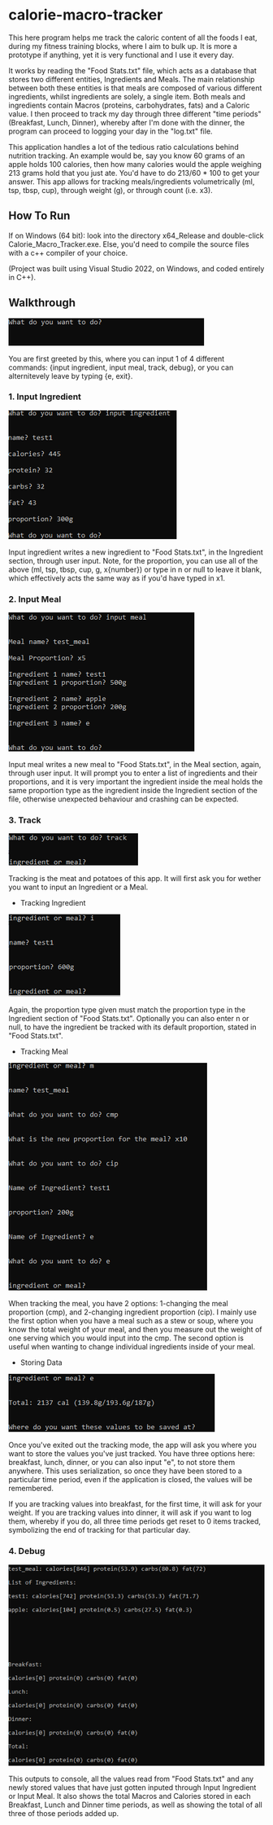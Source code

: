 # calorie-macro-tracker

This here program helps me track the caloric content of all the foods I eat, during my fitness training blocks, where I aim to bulk up. It is more a prototype if anything, yet it is very functional and I use it every day.

It works by reading the "Food Stats.txt" file, which acts as a database that stores two different entities, Ingredients and Meals. The main relationship between both these entities is that meals are composed of various different ingredients, whilst ingredients are solely, a single item. Both meals and ingredients contain Macros (proteins, carbohydrates, fats) and a Caloric value. I then proceed to track my day through three different "time periods" (Breakfast, Lunch, Dinner), whereby after I'm done with the dinner, the program can proceed to logging your day in the "log.txt" file.

This application handles a lot of the tedious ratio calculations behind nutrition tracking. An example would be, say you know 60 grams of an apple holds 100 calories, then how many calories would the apple weighing 213 grams hold that you just ate. You'd have to do 213/60 * 100 to get your answer. This app allows for tracking meals/ingredients volumetrically (ml, tsp, tbsp, cup), through weight (g), or through count (i.e. x3).

## How To Run

If on Windows (64 bit): look into the directory x64_Release and double-click Calorie_Macro_Tracker.exe. Else, you'd need to compile the source files with a c++ compiler of your choice.

(Project was built using Visual Studio 2022, on Windows, and coded entirely in C++).

## Walkthrough

![image 1](/img/image_1.png)

You are first greeted by this, where you can input 1 of 4 different commands: {input ingredient, input meal, track, debug}, or you can alternitevely leave by typing {e, exit}.

### 1. Input Ingredient

![image 2](/img/image_2.png)

Input ingredient writes a new ingredient to "Food Stats.txt", in the Ingredient section, through user input. Note, for the proportion, you can use all of the above (ml, tsp, tbsp, cup, g, x{number}) or type in n or null to leave it blank, which effectively acts the same way as if you'd have typed in x1.

### 2. Input Meal

![image 3](/img/image_3.png)

Input meal writes a new meal to "Food Stats.txt", in the Meal section, again, through user input. It will prompt you to enter a list of ingredients and their proportions, and it is very important the ingredient inside the meal holds the same proportion type as the ingredient inside the Ingredient section of the file, otherwise unexpected behaviour and crashing can be expected.

### 3. Track

![image 4](/img/image_4.png)

Tracking is the meat and potatoes of this app. It will first ask you for wether you want to input an Ingredient or a Meal.

- Tracking Ingredient

![image 5](/img/image_5.png)

Again, the proportion type given must match the proportion type in the Ingredient section of "Food Stats.txt". Optionally you can also enter n or null, to have the ingredient be tracked with its default proportion, stated in "Food Stats.txt".

- Tracking Meal

![image 6](/img/image_6.png)

When tracking the meal, you have 2 options: 1-changing the meal proportion (cmp), and 2-changing ingredient proportion (cip). I mainly use the first option when you have a meal such as a stew or soup, where you know the total weight of your meal, and then you measure out the weight of one serving which you would input into the cmp. The second option is useful when wanting to change individual ingredients inside of your meal.

- Storing Data

![image 7](/img/image_7.png)

Once you've exited out the tracking mode, the app will ask you where you want to store the values you've just tracked.
You have three options here: breakfast, lunch, dinner, or you can also input "e", to not store them anywhere. This uses serialization, so once they have been stored to a particular time period, even if the application is closed, the values will be remembered.

If you are tracking values into breakfast, for the first time, it will ask for your weight. If you are tracking values into dinner, it will ask if you want to log them, whereby if you do, all three time periods get reset to 0 items tracked, symbolizing the end of tracking for that particular day.

### 4. Debug

![image 8](/img/image_8.png)

This outputs to console, all the values read from "Food Stats.txt" and any newly stored values that have just gotten inputed through Input Ingredient or Input Meal. It also shows the total Macros and Calories stored in each Breakfast, Lunch and Dinner time periods, as well as showing the total of all three of those periods added up.

